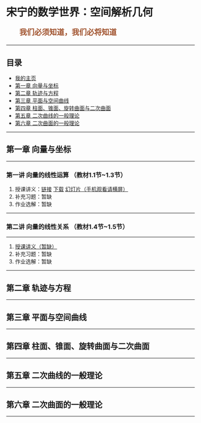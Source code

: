 # 宋宁的数学世界：空间解析几何

<p style="color:sienna;font-family:KaiTi;margin-left:35px;font-weight:bold;font-size:20px";>
    我们必须知道，我们必将知道
</p>

---

## 目录
+ <a href="/index.html"> 我的主页 </a>
+ <a href="#ch-01">第一章 向量与坐标</a>
+ <a href="#ch-02">第二章 轨迹与方程</a>
+ <a href="#ch-03">第三章 平面与空间曲线</a>
+ <a href="#ch-04">第四章 柱面、锥面、旋转曲面与二次曲面</a>
+ <a href="#ch-05">第五章 二次曲线的一般理论</a>
+ <a href="#ch-06">第六章 二次曲面的一般理论</a>

---

## <a name="ch-01"> 第一章 向量与坐标 </a>

---

### 第一讲 向量的线性运算 （教材1.1节~1.3节）</h3>

1. 授课讲义：<a href="/html/lecture/analysegeo/ch-01/Sec01-03.html">链接</a> <a href="/html/lecture/analysegeo/ch-01/Sec01-03.pdf">下载</a> <a href="/html/lecture/analysegeo/ch-01/PPT/Sec01-03/ppt.html">幻灯片（手机观看请横屏）</a>
2. 补充习题：暂缺
3. 作业选解：暂缺

---

### 第二讲 向量的线性关系 （教材1.4节~1.5节）</h3>

---

1. <a href="/html/lecture/analysegeo/ch-01/Sec04-05.html">授课讲义（暂缺）</a>
2. 补充习题：暂缺
3. 作业选解：暂缺

---

## <a name="ch-02"> 第二章 轨迹与方程 </a>

---

## <a name="ch-03"> 第三章 平面与空间曲线 </a>

---

## <a name="ch-04"> 第四章 柱面、锥面、旋转曲面与二次曲面 </a>

---

## <a name="ch-05"> 第五章 二次曲线的一般理论 </a>

---

## <a name="ch-06"> 第六章 二次曲面的一般理论 </a>

---
